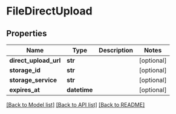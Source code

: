 # FileDirectUpload

## Properties
Name | Type | Description | Notes
------------ | ------------- | ------------- | -------------
**direct_upload_url** | **str** |  | [optional] 
**storage_id** | **str** |  | [optional] 
**storage_service** | **str** |  | [optional] 
**expires_at** | **datetime** |  | [optional] 

[[Back to Model list]](../README.md#documentation-for-models) [[Back to API list]](../README.md#documentation-for-api-endpoints) [[Back to README]](../README.md)

